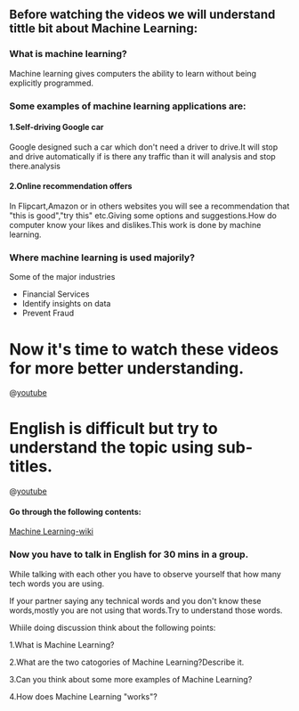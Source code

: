 
## Before watching the videos we will understand tittle bit about Machine Learning:

### What is machine learning?

Machine learning gives computers the ability to learn without being explicitly programmed.

### Some examples of machine learning applications are:

#### 1.Self-driving Google car

Google designed such a car which don't need a driver to drive.It will stop and drive automatically if is there any traffic than it will analysis and stop there.analysis

#### 2.Online recommendation offers

In Flipcart,Amazon or in others websites you will see a recommendation that "this is good","try this" etc.Giving some options and suggestions.How do computer know your likes and dislikes.This work is done by machine learning.

### Where machine learning is used majorily?

Some of the major industries

- Financial Services
- Identify insights on data
- Prevent Fraud

# Now it's time to watch these videos for more better understanding.

@[youtube](elojMnjn4kk)

# English is difficult but try to understand the topic using sub-titles.

@[youtube](3bJ7RChxMWQ)

#### Go through the following contents:

[Machine Learning-wiki](https://www.mathworks.com/discovery/machine-learning.html)

### Now you have to talk in English for 30 mins in a group. 

While talking with each other you have to observe yourself that how many tech words you are using.

If your partner saying any technical words and you don't know these words,mostly you are not using that words.Try to understand those words.

Whiile doing discussion think about the  following points:

1.What is Machine Learning?

2.What are the two catogories of Machine Learning?Describe it.

3.Can you think about some more examples of Machine Learning?

4.How does Machine Learning "works"?


